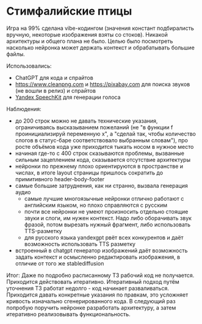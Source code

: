 # Стимфалийские птицы

Игра на 99% сделана vibe-кодингом (значения констант подбиралисть вручную, некоторые изображения взяты со стоков). Никакой архитектуры и общего плана не было. Целью было посмотреть насколько нейронка может держать контекст и обрабатывать большие файлы.

Использовались:
- ChatGPT для кода и спрайтов
- https://www.cleanpng.com и https://pixabay.com для поиска звуков (не вошли в релиз) и спрайтов
- [Yandex SpeechKit](https://yandex.cloud/ru/services/speechkit#demo) для генерации голоса

Наблюдения:
- до 200 строк можно не давать технические указания, ограничиваясь высказыванием пожеланий (не "в функции f проинициализируй переменную x", а "сделай так, чтобы количество слогов в статус-баре соответствовало выбранным словам"), про росте объёмов кода уже приходится тыкать носом в нужное место
- начиная где-то с 400 строк сказываются проблемы, вызванные сильным зацеплением кода, сказывается отсутствие архитектуры
- нейронки по прежнему плохо ориентируются в пространстве и числах, в итоге layout страницы пришлось сократить до примитивного header-body-footer
- самые большие затруднения, как ни странно, вызвала генерация аудио
    - самые лучшие многоязычные нейронки отлично работают с английским языком, но плохо справляются с русским
    - почти все нейронки не умеют произносить отдельно стоящие звуки и слоги, им нужен контекст. Надо либо оборачивать звук фразой, потом вырезать нужный фрагмент, либо использовать TTS-разметку
    - для русского языка yandexgpt рвёт всех конкурентов и даёт возможность использовать TTS разметку
- встроенный в chatgpt генератор изображений даёт возможность задать контекст и осмысленно редактировать изображения, в отличие от того же stablediffusion

Итог:
Даже по подробно расписанному ТЗ рабочий код не получается. Приходится действовать итеративно. Итеративный подход путём уточнения ТЗ работат недолго - код начинает разваливаться. Приходится давать конкретные указания по правкам, это усложняет кривость изначально сгенерированного кода. В следующий раз попробую поручить нейронке разработать архитектуру, а затем итеративно реализовывать функциональность.